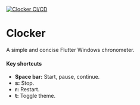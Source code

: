 [![Clocker CI/CD](https://github.com/bryancalisto/Clocker/actions/workflows/ci_cd.yml/badge.svg)](https://github.com/bryancalisto/Clocker/actions/workflows/ci_cd.yml)
# Clocker

A simple and concise Flutter Windows chronometer.

#### Key shortcuts
- **Space bar:** Start, pause, continue.
- **s:** Stop.
- **r:** Restart.
- **t:** Toggle theme.
